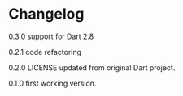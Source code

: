 # Changelog

0.3.0 support for Dart 2.8

0.2.1 code refactoring

0.2.0 LICENSE updated from original Dart project.

0.1.0 first working version.
